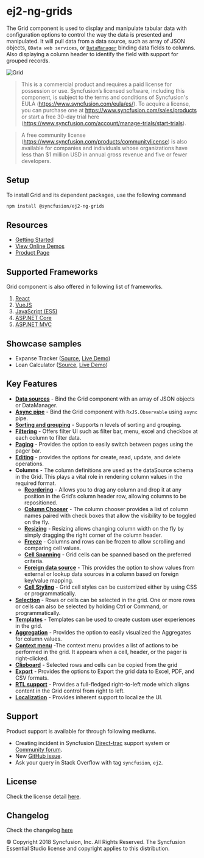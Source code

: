 # ej2-ng-grids

The Grid component is used to display and manipulate tabular data with configuration options to control the way the data is presented and manipulated. It will pull data from a data source, such as array of JSON objects, `OData web services`, or [`DataManager`](http://ej2.syncfusion.com/angular/documentation/data?utm_source=npm&utm_campaign=grid) binding data fields to columns. Also displaying a column header to identify the field with support for grouped records.

![Grid](https://ej2.syncfusion.com/products/grid/readme.gif)

> This is a commercial product and requires a paid license for possession or use. Syncfusion’s licensed software, including this component, is subject to the terms and conditions of Syncfusion's EULA (https://www.syncfusion.com/eula/es/). To acquire a license, you can purchase one at https://www.syncfusion.com/sales/products or start a free 30-day trial here (https://www.syncfusion.com/account/manage-trials/start-trials).

> A free community license (https://www.syncfusion.com/products/communitylicense) is also available for companies and individuals whose organizations have less than $1 million USD in annual gross revenue and five or fewer developers.

## Setup

To install Grid and its dependent packages, use the following command

```sh
npm install @syncfusion/ej2-ng-grids
```

## Resources

* [Getting Started](https://ej2.syncfusion.com/angular/documentation/grid/getting-started.html?utm_source=npm&utm_campaign=grid)
* [View Online Demos](https://ej2.syncfusion.com/angular/demos/?utm_source=npm&utm_campaign=grid#/material/grid/default)
* [Product Page](https://www.syncfusion.com/products/angular/data-grid)

## Supported Frameworks

Grid component is also offered in following list of frameworks.

1. [React](https://github.com/syncfusion/ej2-react-grids)
2. [VueJS](https://github.com/syncfusion/ej2-vue-grids)
3. [JavaScript (ES5)](https://www.syncfusion.com/products/javascript/data-grid)
4. [ASP.NET Core](https://www.syncfusion.com/products/aspnetcore/data-grid)
5. [ASP.NET MVC](https://www.syncfusion.com/products/aspnetmvc/data-grid)

## Showcase samples

* Expanse Tracker ([Source](https://github.com/syncfusion/ej2-sample-ng-expensetracker), [Live Demo](https://ej2.syncfusion.com/showcase/angular/expensetracker/#/dashboard?utm_source=npm&utm_campaign=grid))
* Loan Calculator ([Source](https://github.com/syncfusion/ej2-sample-ng-loancalculator), [Live Demo](https://ej2.syncfusion.com/showcase/angular/loancalculator/?utm_source=npm&utm_campaign=grid))

## Key Features

* [**Data sources**](https://ej2.syncfusion.com/angular/demos/?utm_source=npm&utm_campaign=grid#/material/grid/localdata) - Bind the Grid component with an array of JSON objects or DataManager.
* [**Async pipe**](https://ej2.syncfusion.com/angular/demos/?utm_source=npm&utm_campaign=grid#/material/grid/asyncpipe) - Bind the Grid component with `RxJS.Observable` using `async` pipe.
* [**Sorting and grouping**](https://ej2.syncfusion.com/angular/demos/?utm_source=npm&utm_campaign=grid#/material/grid/grouping) - Supports n levels of sorting and grouping.
* [**Filtering**](https://ej2.syncfusion.com/angular/demos/?utm_source=npm&utm_campaign=grid#/material/grid/filtering) - Offers filter UI such as filter bar, menu, excel and checkbox at each column to filter data.
* [**Paging**](https://ej2.syncfusion.com/angular/demos/?utm_source=npm&utm_campaign=grid#/material/grid/paging) - Provides the option to easily switch between pages using the pager bar.
* [**Editing**](https://ej2.syncfusion.com/angular/demos/?utm_source=npm&utm_campaign=grid#/material/grid/normal-edit) - provides the options for create, read, update, and delete operations.
* **Columns** - The column definitions are used as the dataSource schema in the Grid. This plays a vital role in rendering column values in the required format.
  * [**Reordering**](https://ej2.syncfusion.com/angular/demos/?utm_source=npm&utm_campaign=grid#/material/grid/column/reorder) - Allows you to drag any column and drop it at any position in the Grid’s column header row, allowing columns to be repositioned.
  * [**Column Chooser**](https://ej2.syncfusion.com/angular/demos/?utm_source=npm&utm_campaign=grid#/material/grid/columnchooser) - The column chooser provides a list of column names paired with check boxes that allow the visibility to be toggled on the fly.
  * [**Resizing**](https://ej2.syncfusion.com/angular/demos/?utm_source=npm&utm_campaign=grid#/material/grid/column/columnresizing) - Resizing allows changing column width on the fly by simply dragging the right corner of the column header.
  * [**Freeze**](https://ej2.syncfusion.com/angular/demos/?utm_source=npm&utm_campaign=grid#/material/grid/column/frozenrows) - Columns and rows can be frozen to allow scrolling and comparing cell values.
  * [**Cell Spanning**](https://ej2.syncfusion.com/angular/demos/?utm_source=npm&utm_campaign=grid#/material/grid/column/columnspanning) - Grid cells can be spanned based on the preferred criteria.
  * [**Foreign data source**](https://ej2.syncfusion.com/angular/demos/?utm_source=npm&utm_campaign=grid#/material/grid/column/foreignkey) - This provides the option to show values from external or lookup data sources in a column based on foreign key/value mapping.
  * [**Cell Styling**](https://ej2.syncfusion.com/angular/documentation/grid/how-to.html?lang=typescript&utm_source=npm&utm_campaign=grid#customize-column-styles) - Grid cell styles can be customized either by using CSS or programmatically.
* [**Selection**](https://ej2.syncfusion.com/angular/demos/?utm_source=npm&utm_campaign=grid#/material/grid/selection.html) - Rows or cells can be selected in the grid. One or more rows or cells can also be selected by holding Ctrl or Command, or programmatically.
* [**Templates**](https://ej2.syncfusion.com/angular/demos/?utm_source=npm&utm_campaign=grid#/material/grid/columntemplate) - Templates can be used to create custom user experiences in the grid.
* [**Aggregation**](https://ej2.syncfusion.com/angular/demos/?utm_source=npm&utm_campaign=grid#/material/grid/aggregatedefault) - Provides the option to easily visualized the Aggregates for column values.
* [**Context menu**](https://ej2.syncfusion.com/angular/demos/?utm_source=npm&utm_campaign=grid#/material/grid/contextmenu) -The context menu provides a list of actions to be performed in the grid. It appears when a cell, header, or the pager is right-clicked.
* [**Clipboard**](https://ej2.syncfusion.com/angular/demos/?utm_source=npm&utm_campaign=grid#/material/grid/clipboard) - Selected rows and cells can be copied from the grid
* [**Export**](https://ej2.syncfusion.com/angular/demos/?utm_source=npm&utm_campaign=grid#/material/grid/default-exporting) - Provides the options to Export the grid data to Excel, PDF, and CSV formats.
* [**RTL support**](https://ej2.syncfusion.com/angular/documentation/grid/globalization-and-localization.html?lang=typescript?utm_source=npm&utm_campaign=grid#right-to-left---rtl) - Provides a full-fledged right-to-left mode which aligns content in the Grid control from right to left.
* [**Localization**](https://ej2.syncfusion.com/angular/documentation/grid/globalization-and-localization.html?lang=typescript?utm_source=npm&utm_campaign=grid#localization) - Provides inherent support to localize the UI.

## Support

Product support is available for through following mediums.

* Creating incident in Syncfusion [Direct-trac](https://www.syncfusion.com/support/directtrac/incidents?utm_source=npm&utm_campaign=grid) support system or [Community forum](https://www.syncfusion.com/forums/angular-js2?utm_source=npm&utm_campaign=grid).
* New [GitHub issue](https://github.com/syncfusion/ej2-ng-grids/issues/new).
* Ask your query in Stack Overflow with tag `syncfusion`, `ej2`.

## License

Check the license detail [here](https://github.com/syncfusion/ej2/blob/master/license).

## Changelog

Check the changelog [here](https://github.com/syncfusion/ej2-ng-grids/blob/master/CHANGELOG.md)

&copy; Copyright 2018 Syncfusion, Inc. All Rights Reserved. The Syncfusion Essential Studio license and copyright applies to this distribution.

